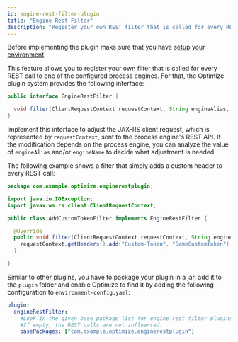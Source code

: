 ```yaml
---
id: engine-rest-filter-plugin
title: "Engine Rest Filter"
description: "Register your own REST filter that is called for every REST call to the engine."
---
```


Before implementing the plugin make sure that you have [setup your environment](./plugin-system.md/#setup-your-environment).

This feature allows you to register your own filter that is called for every REST call to one of the configured process engines.
For that, the Optimize plugin system provides the following interface:

```java
public interface EngineRestFilter {

  void filter(ClientRequestContext requestContext, String engineAlias, String engineName) throws IOException;
}
```

Implement this interface to adjust the JAX-RS client request, which is represented by `requestContext`, sent to the process engine's REST API.
If the modification depends on the process engine, you can analyze the value of `engineAlias` and/or `engineName` to decide what adjustment is needed.

The following example shows a filter that simply adds a custom header to every REST call:

```java
package com.example.optimize.enginerestplugin;

import java.io.IOException;
import javax.ws.rs.client.ClientRequestContext;

public class AddCustomTokenFilter implements EngineRestFilter {

  @Override
  public void filter(ClientRequestContext requestContext, String engineAlias, String engineName) throws IOException {
    requestContext.getHeaders().add("Custom-Token", "SomeCustomToken");
  }

}
```

Similar to other plugins, you have to package your plugin in a jar, add it to the `plugin` folder and enable Optimize to find it by adding the following configuration to `environment-config.yaml`:

```yaml
plugin:
  engineRestFilter:
    #Look in the given base package list for engine rest filter plugins.
    #If empty, the REST calls are not influenced.
    basePackages: ["com.example.optimize.enginerestplugin"]
```